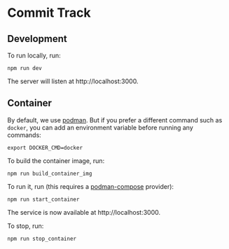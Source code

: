 # Commit Track

## Development

To run locally, run:

    npm run dev

The server will listen at http://localhost:3000.

## Container

By default, we use [podman][]. But if you prefer a different command such as
`docker`, you can add an environment variable before running any commands:

    export DOCKER_CMD=docker

To build the container image, run:

    npm run build_container_img

To run it, run (this requires a [podman-compose][] provider):

    npm run start_container

The service is now available at http://localhost:3000.

To stop, run:

    npm run stop_container

[podman]: https://podman.io/
[podman-compose]: https://docs.podman.io/en/latest/markdown/podman-compose.1.html
